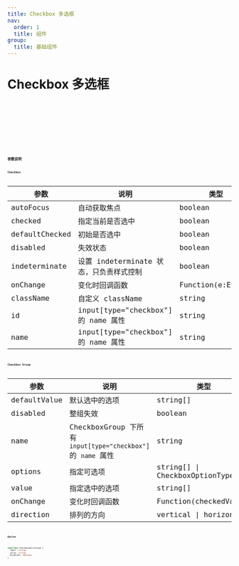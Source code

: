 ```yaml
---
title: Checkbox 多选框
nav:
  order: 1
  title: 组件
group:
  title: 基础组件
---
```


# Checkbox 多选框

<code src='./demo/basic.tsx' title='基础用法' />

<code src='./demo/hoz-group.tsx' title='纵向排列' />

<code src='./demo/vertical-group.tsx' title='横向排列' />

<code src='./demo/partial.tsx' title='部分选中' />

<code src='./demo/group.tsx' title='CheckboxGroup' desc="整体禁止，内部自维护数据，外部传入"/>

<code src='./demo/number-item-group.tsx' title='数字类型的值' />

## 参数说明

### Checkbox

| 参数           | 说明                                    | 类型              | 默认值 |
| -------------- | --------------------------------------- | ----------------- | ------ |
| autoFocus      | 自动获取焦点                            | boolean           | false  |
| checked        | 指定当前是否选中                        | boolean           | false  |
| defaultChecked | 初始是否选中                            | boolean           | false  |
| disabled       | 失效状态                                | boolean           | false  |
| indeterminate  | 设置 indeterminate 状态，只负责样式控制 | boolean           | false  |
| onChange       | 变化时回调函数                          | Function(e:Event) | -      |
| className      | 自定义 className                        | string            | -      |  |
| id             | input[type="checkbox"] 的 name 属性     | string            | -      |  |
| name           | input[type="checkbox"] 的 name 属性     | string            | -      |  |

### Checkbox Group

| 参数         | 说明                                                         | 类型                               | 默认值     |
| ------------ | ------------------------------------------------------------ | ---------------------------------- | ---------- |
| defaultValue | 默认选中的选项                                               | string\[]                          | \[]        |
| disabled     | 整组失效                                                     | boolean                            | false      |  |
| name         | CheckboxGroup 下所有 `input[type="checkbox"]` 的 `name` 属性 | string                             | -          |
| options      | 指定可选项                                                   | string\[] \| CheckboxOptionType\[] | \[]        |
| value        | 指定选中的选项                                               | string\[]                          | \[]        |
| onChange     | 变化时回调函数                                               | Function(checkedValue)             | -          |
| direction    | 排列的方向                                                   | vertical \| horizontal             | horizontal |

##### Option

```typescript
interface CheckboxOptionType {
  label: string;
  value: string;
  disabled?: boolean;
}
```
